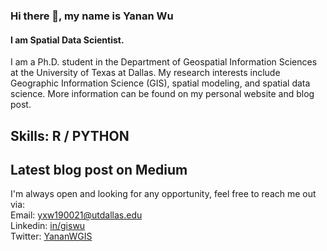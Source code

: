 ### Hi there 👋, my name is Yanan Wu
#### I am Spatial Data Scientist. 
I am a Ph.D. student in the Department of Geospatial Information Sciences at the University of Texas at Dallas. My research interests include Geographic Information Science (GIS), spatial modeling, and spatial data science. More information can be found on my personal website and blog post.

## Skills: R / PYTHON

## Latest blog post on Medium

I'm always open and looking for any opportunity, feel free to reach me out via:<br />
Email: [yxw190021@utdallas.edu](mailto:yxw190021@utdallas.edu)<br />
Linkedin: [in/giswu](https://www.linkedin.com/in/giswu/)<br />
Twitter: [YananWGIS](https://twitter.com/YananWGIS)<br />








